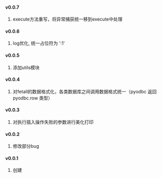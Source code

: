 #### v0.0.7
1. execute方法重写，将异常捕获统一移到execute中处理

#### v0.0.6
1. log优化, 统一占位符为 ':1'

#### v0.0.5
1. 添加utils模块

#### v0.0.4
1. 对fetall的数据格式化，各类数据库之间调用数据格式统一（pyodbc 返回pyodbc.row 类型）

#### v0.0.3
1. 对执行插入操作失败的参数进行美化打印

#### v0.0.2
1. 修改部分bug

#### v0.0.1
1. 创建
